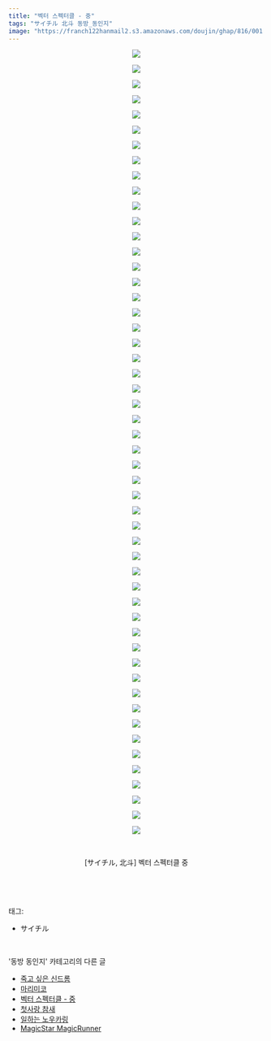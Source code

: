 ```yaml
---
title: "벡터 스펙터클 - 중"
tags: "サイチル 北斗 동방_동인지"
image: "https://franch122hanmail2.s3.amazonaws.com/doujin/ghap/816/001.jpg"
---
```

<div class="article">
<p style="text-align: center; clear: none; float: none;"><img src="{{ site.imgserver6 }}/ghap/816/001.jpg"/></p>
<p style="text-align: center; clear: none; float: none;"><img src="{{ site.imgserver6 }}/ghap/816/002.jpg"/></p>
<p style="text-align: center; clear: none; float: none;"><img src="{{ site.imgserver6 }}/ghap/816/003.jpg"/></p>
<p style="text-align: center; clear: none; float: none;"><img src="{{ site.imgserver6 }}/ghap/816/004.jpg"/></p>
<p style="text-align: center; clear: none; float: none;"><img src="{{ site.imgserver6 }}/ghap/816/005.jpg"/></p>
<p style="text-align: center; clear: none; float: none;"><img src="{{ site.imgserver6 }}/ghap/816/006.jpg"/></p>
<p style="text-align: center; clear: none; float: none;"><img src="{{ site.imgserver6 }}/ghap/816/007.jpg"/></p>
<p style="text-align: center; clear: none; float: none;"><img src="{{ site.imgserver6 }}/ghap/816/008.jpg"/></p>
<p style="text-align: center; clear: none; float: none;"><img src="{{ site.imgserver6 }}/ghap/816/009.jpg"/></p>
<p style="text-align: center; clear: none; float: none;"><img src="{{ site.imgserver6 }}/ghap/816/010.jpg"/></p>
<p style="text-align: center; clear: none; float: none;"><img src="{{ site.imgserver6 }}/ghap/816/011.jpg"/></p>
<p style="text-align: center; clear: none; float: none;"><img src="{{ site.imgserver6 }}/ghap/816/012.jpg"/></p>
<p style="text-align: center; clear: none; float: none;"><img src="{{ site.imgserver6 }}/ghap/816/013.jpg"/></p>
<p style="text-align: center; clear: none; float: none;"><img src="{{ site.imgserver6 }}/ghap/816/014.jpg"/></p>
<p style="text-align: center; clear: none; float: none;"><img src="{{ site.imgserver6 }}/ghap/816/015.jpg"/></p>
<p style="text-align: center; clear: none; float: none;"><img src="{{ site.imgserver6 }}/ghap/816/016.jpg"/></p>
<p style="text-align: center; clear: none; float: none;"><img src="{{ site.imgserver6 }}/ghap/816/017.jpg"/></p>
<p style="text-align: center; clear: none; float: none;"><img src="{{ site.imgserver6 }}/ghap/816/018.jpg"/></p>
<p style="text-align: center; clear: none; float: none;"><img src="{{ site.imgserver6 }}/ghap/816/019.jpg"/></p>
<p style="text-align: center; clear: none; float: none;"><img src="{{ site.imgserver6 }}/ghap/816/020.jpg"/></p>
<p style="text-align: center; clear: none; float: none;"><img src="{{ site.imgserver6 }}/ghap/816/021.jpg"/></p>
<p style="text-align: center; clear: none; float: none;"><img src="{{ site.imgserver6 }}/ghap/816/022.jpg"/></p>
<p style="text-align: center; clear: none; float: none;"><img src="{{ site.imgserver6 }}/ghap/816/023.jpg"/></p>
<p style="text-align: center; clear: none; float: none;"><img src="{{ site.imgserver6 }}/ghap/816/024.jpg"/></p>
<p style="text-align: center; clear: none; float: none;"><img src="{{ site.imgserver6 }}/ghap/816/025.jpg"/></p>
<p style="text-align: center; clear: none; float: none;"><img src="{{ site.imgserver6 }}/ghap/816/026.jpg"/></p>
<p style="text-align: center; clear: none; float: none;"><img src="{{ site.imgserver6 }}/ghap/816/027.jpg"/></p>
<p style="text-align: center; clear: none; float: none;"><img src="{{ site.imgserver6 }}/ghap/816/028.jpg"/></p>
<p style="text-align: center; clear: none; float: none;"><img src="{{ site.imgserver6 }}/ghap/816/029.jpg"/></p>
<p style="text-align: center; clear: none; float: none;"><img src="{{ site.imgserver6 }}/ghap/816/030.jpg"/></p>
<p style="text-align: center; clear: none; float: none;"><img src="{{ site.imgserver6 }}/ghap/816/031.jpg"/></p>
<p style="text-align: center; clear: none; float: none;"><img src="{{ site.imgserver6 }}/ghap/816/032.jpg"/></p>
<p style="text-align: center; clear: none; float: none;"><img src="{{ site.imgserver6 }}/ghap/816/033.jpg"/></p>
<p style="text-align: center; clear: none; float: none;"><img src="{{ site.imgserver6 }}/ghap/816/034.jpg"/></p>
<p style="text-align: center; clear: none; float: none;"><img src="{{ site.imgserver6 }}/ghap/816/035.jpg"/></p>
<p style="text-align: center; clear: none; float: none;"><img src="{{ site.imgserver6 }}/ghap/816/036.jpg"/></p>
<p style="text-align: center; clear: none; float: none;"><img src="{{ site.imgserver6 }}/ghap/816/037.jpg"/></p>
<p style="text-align: center; clear: none; float: none;"><img src="{{ site.imgserver6 }}/ghap/816/038.jpg"/></p>
<p style="text-align: center; clear: none; float: none;"><img src="{{ site.imgserver6 }}/ghap/816/039.jpg"/></p>
<p style="text-align: center; clear: none; float: none;"><img src="{{ site.imgserver6 }}/ghap/816/040.jpg"/></p>
<p style="text-align: center; clear: none; float: none;"><img src="{{ site.imgserver6 }}/ghap/816/041.jpg"/></p>
<p style="text-align: center; clear: none; float: none;"><img src="{{ site.imgserver6 }}/ghap/816/042.jpg"/></p>
<p style="text-align: center; clear: none; float: none;"><img src="{{ site.imgserver6 }}/ghap/816/043.jpg"/></p>
<p style="text-align: center; clear: none; float: none;"><img src="{{ site.imgserver6 }}/ghap/816/044.jpg"/></p>
<p style="text-align: center; clear: none; float: none;"><img src="{{ site.imgserver6 }}/ghap/816/045.jpg"/></p>
<p style="text-align: center; clear: none; float: none;"><img src="{{ site.imgserver6 }}/ghap/816/046.jpg"/></p>
<p style="text-align: center; clear: none; float: none;"><img src="{{ site.imgserver6 }}/ghap/816/047.jpg"/></p>
<p style="text-align: center; clear: none; float: none;"><img src="{{ site.imgserver6 }}/ghap/816/048.jpg"/></p>
<p style="text-align: center; clear: none; float: none;"><img src="{{ site.imgserver6 }}/ghap/816/049.jpg"/></p>
<p style="text-align: center; clear: none; float: none;"><img src="{{ site.imgserver6 }}/ghap/816/050.jpg"/></p>
<p style="text-align: center; clear: none; float: none;"><img src="{{ site.imgserver6 }}/ghap/816/051.jpg"/></p>
<p style="text-align: center; clear: none; float: none;"><img src="{{ site.imgserver6 }}/ghap/816/052.jpg"/></p>
<p style="text-align: center; clear: none; float: none;"><br/></p>
<p style="text-align: center; clear: none; float: none;">[サイチル, 北斗] 벡터 스펙터클 중</p>
<p><br/></p>
</div><br/>
<div class="tagTrail">
<p>태그: </p>
<ul>
<li>サイチル</li>
</ul>
</div><br/>
<div class="another">
<p>'동방 동인지' 카테고리의 다른 글</p>
<ul>
<li><a href="/ghap_818">죽고 싶은 신드롬</a></li>
<li><a href="/ghap_817">마리미코</a></li>
<li><a href="/ghap_816">벡터 스펙터클 - 중</a></li>
<li><a href="/ghap_815">첫사랑 참새</a></li>
<li><a href="/ghap_813">일하는 노우카링</a></li>
<li><a href="/ghap_811">MagicStar MagicRunner</a></li>
</ul>
</div><br/>
<div class="cb_module cb_fluid">
<div class="cb_wrt cb_profile">
</div><!-- commentList close -->
</div><br/>
